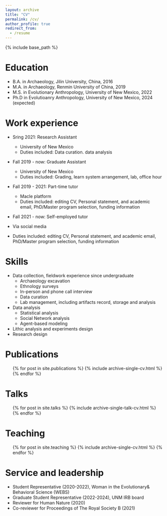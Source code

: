 ```yaml
---
layout: archive
title: "CV"
permalink: /cv/
author_profile: true
redirect_from:
  - /resume
---
```


{% include base_path %}

Education
======
* B.A. in Archaeology, Jilin University, China, 2016
* M.A. in Archaeology, Renmin University of China, 2019
* M.S. in Evolutionary Anthropology, University of New Mexico, 2022
* Ph.D in Evolutioanry Anthropology, University of New Mexico, 2024 (expected)

Work experience
======
* Sring 2021: Research Assistant
  * University of New Mexico
  * Duties included: Data curation. data analysis

* Fall 2019 - now: Graduate Assistant
  * University of New Mexico
  * Duties included: Grading, learn system arrangement, lab, office hour
  
* Fall 2019 - 2021: Part-time tutor 
  * Macle platform
  * Duties included: editing CV, Personal statement, and academic email, PhD/Master program selection, funding information

 
 * Fall 2021 - now: Self-employed tutor 
  * Via social media
  * Duties included: editing CV, Personal statement, and academic email, PhD/Master program selection, funding information

  
Skills
======
* Data collection, fieldwork experience since undergraduate
  * Archaeology excavation
  * Ethnology surveys
  * In-person and phone call interview
  * Data curation
  * Lab management, including artifacts record, storage and analysis
* Data analysis 
  * Statistical analysis
  * Social Network analysis
  * Agent-based modeling 
* Lithic analysis and experiments design
* Research design

Publications
======
  <ul>{% for post in site.publications %}
    {% include archive-single-cv.html %}
  {% endfor %}</ul>
  
Talks
======
  <ul>{% for post in site.talks %}
    {% include archive-single-talk-cv.html %}
  {% endfor %}</ul>
  
Teaching
======
  <ul>{% for post in site.teaching %}
    {% include archive-single-cv.html %}
  {% endfor %}</ul>
  
Service and leadership
======
* Student Representative (2020-2022), Woman in the Evolutionary& Behavioral Science (WEBS)
* Graduate Student Representative (2022-2024), UNM IRB board
* Reviewer for Human Nature (2020)
* Co-reviewer for Proceedings of The Royal Society B (2021)


